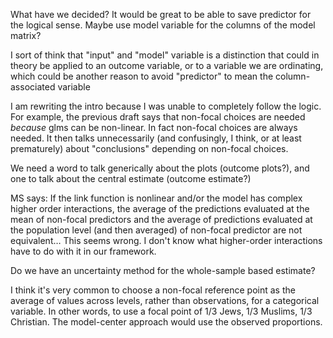 What have we decided? It would be great to be able to save predictor for the logical sense. Maybe use model variable for the columns of the model matrix?

I sort of think that "input" and "model" variable is a distinction that could in theory be applied to an outcome variable, or to a variable we are ordinating, which could be another reason to avoid "predictor" to mean the column-associated variable

I am rewriting the intro because I was unable to completely follow the logic. For example, the previous draft says that non-focal choices are needed _because_ glms can be non-linear. In fact non-focal choices are always needed. It then talks unnecessarily (and confusingly, I think, or at least prematurely) about "conclusions" depending on non-focal choices.

We need a word to talk generically about the plots (outcome plots?), and one to talk about the central estimate (outcome estimate?)

MS says: If the link function is nonlinear and/or the model has complex higher order interactions, the average of the predictions evaluated at the mean of non-focal predictors and the average of predictions evaluated at the population level (and then averaged) of non-focal predictor are not equivalent… This seems wrong. I don't know what higher-order interactions have to do with it in our framework.

Do we have an uncertainty method for the whole-sample based estimate?

I think it's very common to choose a non-focal reference point as the average of values across levels, rather than observations, for a categorical variable. In other words, to use a focal point of 1/3 Jews, 1/3 Muslims, 1/3 Christian. The model-center approach would use the observed proportions.
